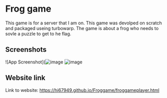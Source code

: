 
# Frog game

This game is for a server that I am on. This game was devolped on scratch and packaged useing turbowarp. The game is about a frog who needs to sovle a puzzle to get to he flag.

## Screenshots

![App Screenshot](![image](https://user-images.githubusercontent.com/57294691/198853730-2510c6c8-e8a0-4760-808e-16b74ecdcf71.png)
![image](https://user-images.githubusercontent.com/57294691/198853733-c904a714-48ad-4939-bb87-8c709aea701c.png)



## Website link

Link to website: https://hi67949.github.io/Froggame/froggameplayer.html


